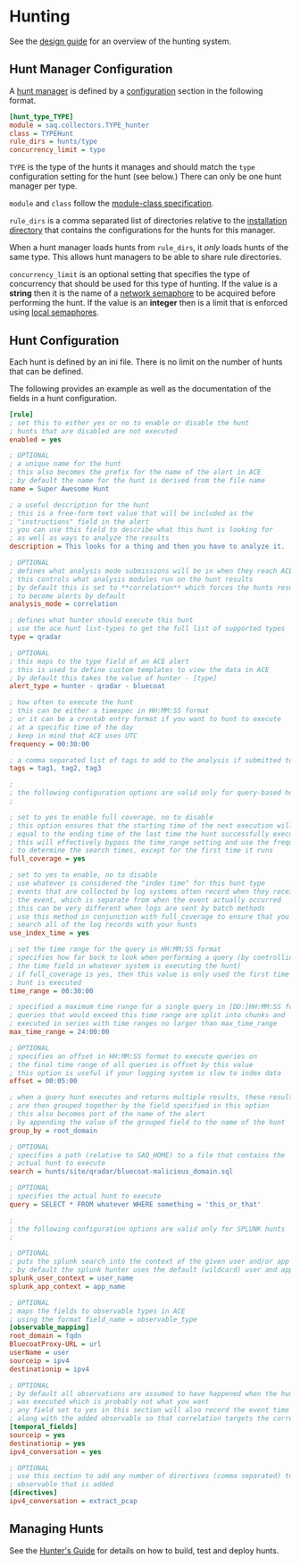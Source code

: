 # Hunting

See the [design guide](../design/hunting.md) for an overview of the hunting system.

## Hunt Manager Configuration

A [hunt manager](../design/hunting.md#hunt-manager) is defined by a [configuration](../design/configuration.md) section in the following format.

```ini
[hunt_type_TYPE]
module = saq.collectors.TYPE_hunter
class = TYPEHunt
rule_dirs = hunts/type
concurrency_limit = type
```

`TYPE` is the type of the hunts it manages and should match the `type` configuration setting for the hunt (see below.) There can only be one hunt manager per type.

`module` and `class` follow the [module-class specification](../design/module_class_spec.md).

`rule_dirs` is a comma separated list of directories relative to the [installation directory](../design/saq_home.md) that contains the configurations for the hunts for this manager.

When a hunt manager loads hunts from `rule_dirs`, it *only* loads hunts of the same type. This allows hunt managers to be able to share rule directories.

`concurrency_limit` is an optional setting that specifies the type of concurrency that should be used for this type of hunting. If the value is a **string** then it is the name of a [network semaphore](../design/network_semaphore.md) to be acquired before performing the hunt. If the value is an **integer** then is a limit that is enforced using [local semaphores](https://docs.python.org/3/library/threading.html#semaphore-objects).

## Hunt Configuration

Each hunt is defined by an ini file. There is no limit
on the number of hunts that can be defined.

The following provides an example as well as the documentation of the fields in a hunt configuration.

```ini
[rule]
; set this to either yes or no to enable or disable the hunt
; hunts that are disabled are not executed
enabled = yes

; OPTIONAL
; a unique name for the hunt
; this also becomes the prefix for the name of the alert in ACE
; by default the name for the hunt is derived from the file name
name = Super Awesome Hunt

; a useful description for the hunt
; this is a free-form text value that will be included as the
; "instructions" field in the alert
; you can use this field to describe what this hunt is looking for
; as well as ways to analyze the results
description = This looks for a thing and then you have to analyze it.

; OPTIONAL
; defines what analysis mode submissions will be in when they reach ACE
; this controls what analysis modules run on the hunt results
; by default this is set to **correlation** which forces the hunts results
; to become alerts by default
analysis_mode = correlation

; defines what hunter should execute this hunt
; use the ace hunt list-types to get the full list of supported types
type = qradar

; OPTIONAL 
; this maps to the type field of an ACE alert
; this is used to define custom templates to view the data in ACE
; by default this takes the value of hunter - [type] 
alert_type = hunter - qradar - bluecoat

; how often to execute the hunt
; this can be either a timespec in HH:MM:SS format
; or it can be a crontab entry format if you want to hunt to execute
; at a specific time of the day
; keep in mind that ACE uses UTC
frequency = 00:30:00

; a comma separated list of tags to add to the analysis if submitted to ACE
tags = tag1, tag2, tag3

;
; the following configuration options are valid only for query-based hunts
;

; set to yes to enable full coverage, no to disable
; this option ensures that the starting time of the next execution will be
; equal to the ending time of the last time the hunt successfully executed
; this will effectively bypass the time_range setting and use the frequency
; to determine the search times, except for the first time it runs
full_coverage = yes

; set to yes to enable, no to disable
; use whatever is considered the "index time" for this hunt type
; events that are collected by log systems often record when they received
; the event, which is separate from when the event actually occurred
; this can be very different when logs are sent by batch methods
; use this method in conjunction with full_coverage to ensure that you
; search all of the log records with your hunts
use_index_time = yes

; set the time range for the query in HH:MM:SS format
; specifies how far back to look when performing a query (by controlling
; the time field in whatever system is executing the hunt)
; if full_coverage is yes, then this value is only used the first time the
; hunt is executed
time_range = 00:30:00

; specified a maximum time range for a single query in [DD:]HH:MM:SS format
; queries that would exceed this time range are split into chunks and
; executed in series with time ranges no larger than max_time_range
max_time_range = 24:00:00

; OPTIONAL
; specifies an offset in HH:MM:SS format to execute queries on
; the final time range of all queries is offset by this value
; this option is useful if your logging system is slow to index data
offset = 00:05:00

; when a query hunt executes and returns multiple results, these results
; are then grouped together by the field specified in this option
; this also becomes part of the name of the alert
; by appending the value of the grouped field to the name of the hunt
group_by = root_domain

; OPTIONAL 
; specifies a path (relative to SAQ_HOME) to a file that contains the
; actual hunt to execute
search = hunts/site/qradar/bluecoat-malicious_domain.sql

; OPTIONAL
; specifies the actual hunt to execute
query = SELECT * FROM whatever WHERE something = 'this_or_that'

;
; the following configuration options are valid only for SPLUNK hunts
;

; OPTIONAL
; puts the splunk search into the context of the given user and/or app
; by default the splunk hunter uses the default (wildcard) user and app namespace
splunk_user_context = user_name
splunk_app_context = app_name

; OPTIONAL
; maps the fields to observable types in ACE
; using the format field_name = observable_type
[observable_mapping]
root_domain = fqdn
BluecoatProxy-URL = url
userName = user
sourceip = ipv4
destinationip = ipv4

; OPTIONAL
; by default all observations are assumed to have happened when the hunt
; was executed which is probably not what you want
; any field set to yes in this section will also record the event time
; along with the added observable so that correlation targets the correct time
[temporal_fields]
sourceip = yes
destinationip = yes
ipv4_conversation = yes

; OPTIONAL
; use this section to add any number of directives (comma separated) to any
; observable that is added
[directives]
ipv4_conversation = extract_pcap
```

## Managing Hunts

See the [Hunter's Guide](../user/hunters_guide.md) for details on how to build, test and deploy hunts.
